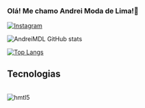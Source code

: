 ### Olá! Me chamo Andrei Moda de Lima!👋    

[![Instagram](https://img.shields.io/badge/Instagram-E4405F?style=for-the-badge&logo=instagram&logoColor=white)](https://www.instagram.com/andreimdl/)

![AndreiMDL GitHub stats](https://github-readme-stats.vercel.app/api?username=andreiMDL&show_icons=true&theme=gruvbox)

[![Top Langs](https://github-readme-stats.vercel.app/api/top-langs/?username=andreiMDL)](https://github.com/anuraghazra/github-readme-stats)

## Tecnologias

<div style="display: inline_block"><br/>
    <img aling="center" alt="hmtl5" src="https://img.shields.io/badge/Java-ED8B00?style=for-the-badge&logo=openjdk&logoColor=white"/>

</div>
